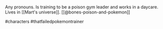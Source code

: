 Any pronouns. Is training to be a poison gym leader and works in a daycare. Lives in [[Mart's universe]]. [[@bones-poison-and-pokemon]]

#characters #thatfailedpokemontrainer